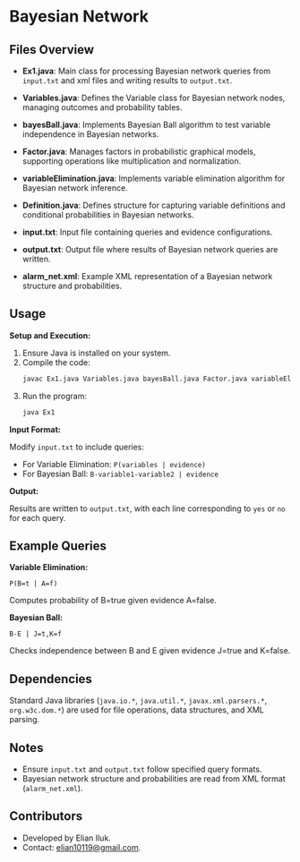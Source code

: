 # Bayesian Network

## Files Overview

- **Ex1.java**: Main class for processing Bayesian network queries from `input.txt` and xml files and writing results to `output.txt`.
  
- **Variables.java**: Defines the Variable class for Bayesian network nodes, managing outcomes and probability tables.
  
- **bayesBall.java**: Implements Bayesian Ball algorithm to test variable independence in Bayesian networks.
  
- **Factor.java**: Manages factors in probabilistic graphical models, supporting operations like multiplication and normalization.
  
- **variableElimination.java**: Implements variable elimination algorithm for Bayesian network inference.

- **Definition.java**: Defines structure for capturing variable definitions and conditional probabilities in Bayesian networks.
  
- **input.txt**: Input file containing queries and evidence configurations.
  
- **output.txt**: Output file where results of Bayesian network queries are written.
  
- **alarm_net.xml**: Example XML representation of a Bayesian network structure and probabilities.

## Usage

**Setup and Execution:**

1. Ensure Java is installed on your system.
2. Compile the code:
   ```bash
   javac Ex1.java Variables.java bayesBall.java Factor.java variableElimination.java Definition.java
   ```
3. Run the program:
   ```bash
   java Ex1
   ```

**Input Format:**

Modify `input.txt` to include queries:
- For Variable Elimination: `P(variables | evidence)`
- For Bayesian Ball: `B-variable1-variable2 | evidence`

**Output:**

Results are written to `output.txt`, with each line corresponding to `yes` or `no` for each query.

## Example Queries

**Variable Elimination:**

```plaintext
P(B=t | A=f)
```
Computes probability of B=true given evidence A=false.

**Bayesian Ball:**

```plaintext
B-E | J=t,K=f
```
Checks independence between B and E given evidence J=true and K=false.

## Dependencies

Standard Java libraries (`java.io.*`, `java.util.*`, `javax.xml.parsers.*`, `org.w3c.dom.*`) are used for file operations, data structures, and XML parsing.

## Notes

- Ensure `input.txt` and `output.txt` follow specified query formats.
- Bayesian network structure and probabilities are read from XML format (`alarm_net.xml`).

## Contributors

- Developed by Elian Iluk.
- Contact: elian10119@gmail.com.
